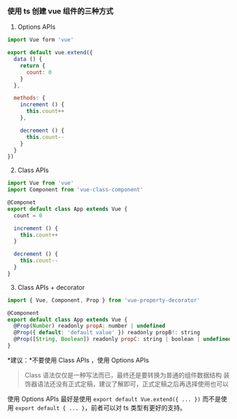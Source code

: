 ### 使用 ts 创建 vue 组件的三种方式

1. Options APIs

```js
import Vue form 'vue'

export default vue.extend({
  data () {
    return {
      count: 0
    }
  },

  methods: {
    increment () {
      this.count++
    },

    decrement () {
      this.count--
    }
  }
})
```

2. Class APIs

```js
import Vue from 'vue'
import Component from 'vue-class-component'

@Componet
export default class App extends Vue {
  count = 0

  increment () {
    this.count++
  }

  decrement () {
    this.count--
  }
}
```

3. Class APIs + decorator

```js
import { Vue, Component, Prop } from 'vue-property-decorator'

@Component
export default class App extends Vue {
  @Prop(Number) readonly propA: number | undefined
  @Prop({ default: 'default value' }) readonly propB!: string
  @Prop([String, Boolean]) readonly propC: string | boolean | undefined
}
```

*建议：*不要使用 Class APIs ，使用 Options APIs

> Class 语法仅仅是一种写法而已，最终还是要转换为普通的组件数据结构
> 装饰器语法还没有正式定稿，建议了解即可，正式定稿之后再选择使用也可以

使用 Options APIs 最好是使用 `export default Vue.extend({ ... })` 而不是使用 `export default { ... }`，前者可以对 ts 类型有更好的支持。